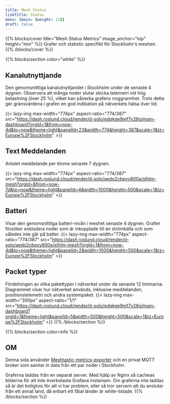 ```yaml
---
title: Mesh Status
linkTitle: Status
menu: {main: {weight: 12}}
draft: false
---
```

{{% blocks/cover title="Mesh Status Metrics" image_anchor="top" height="min" %}}
Grafer och statistic specifikt för Stockholm's meshen.
{{% /blocks/cover %}}

{{% blocks/section color="white"  %}}
## Kanalutnyttjande
Den genomsnittliga kanalutnyttjandet i Stockholm under de senaste 4 dygnen. Observera att många noder slutar skicka telemetri vid hög belastning (över 25 %), vilket kan påverka grafens noggrannhet. Trots detta ger gränsvärdena i grafen en god indikation på nätverkets hälsa över tid.

{{< lazy-img max-width="774px" aspect-ratio="774/387"
src="https://dash.roslund.cloud/render/d-solo/edqkge9mf7v28g/main-dashboard?orgId=1&from=now-4d&to=now&theme=light&panelId=23&width=774&height=387&scale=1&tz=Europe%2FStockholm" >}}

## Text Meddelanden
Antalet meddelande per timme senaste 7 dygnen.

{{< lazy-img max-width="774px" aspect-ratio="774/387"
src="https://dash.roslund.cloud/render/d-solo/aedo2cbpvy800a/sthlm-mesh?orgId=&from=now-7d&to=now&theme=light&panelId=4&width=1000&height=500&scale=1&tz=Europe%2FStockholm" >}}


## Batteri
Visar den genomsnittliga batteri-nivån i meshet senaste 4 dygnen. Grafen försöker exkludera noder som är inkopplade till en strömkälla och som således inte går på batter.
{{< lazy-img max-width="774px" aspect-ratio="774/387"
src="https://dash.roslund.cloud/render/d-solo/aedo2cbpvy800a/sthlm-mesh?orgId=1&from=now-4d&to=now&theme=light&panelId=2&width=1000&height=500&scale=1&tz=Europe%2FStockholm" >}}


## Packet typer
Fördelningen av olika pakettyper i nätverket under de senaste 12 timmarna. Diagrammet visar hur nätverket används, inklusive meddelanden, positionstelemetri och andra systempaket.
{{< lazy-img max-width="300px" aspect-ratio="1/1"
src="https://dash.roslund.cloud/render/d-solo/edqkge9mf7v28g/main-dashboard?orgId=1&theme=light&panelId=5&width=500&height=500&scale=1&tz=Europe%2FStockholm" >}}
{{% /blocks/section %}}

{{% blocks/section color=info %}}
## OM
Denna sida använder [Meshtastic-metrics-exporter](https://github.com/tcivie/meshtastic-metrics-exporter) och en privat MQTT broker som samlar in data från ett par noder i Stockholm. 

Graferna laddas från en separat server. Med hjälp av Nginx så cacheas bilderna för att inte överbelasta Grafana instansen. 
Om graferna inte laddas så är det troligtvis för att vi har problem, eller så tror servern att du ansluter från ett annat land, då enbart ett fåtal länder är white-listade.
{{% /blocks/section %}}
